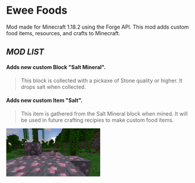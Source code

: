 # Ewee Foods

Mod made for Minecraft 1.18.2 using the Forge API. This mod adds custom food items, resources, and crafts to Minecraft.

>
>
***MOD LIST***
------------------------------------------------------------------------------------------------------------------------------------------------------------------------- 
 #### Adds new custom Block "Salt Mineral". 

>This block is collected with a pickaxe of Stone quality or higher. It drops salt when collected.


 #### Adds new custom Item "Salt".

>This item is gathered from the Salt Mineral block when mined. It will be used in future crafting recipies to make custom food items.

<img src="https://github.com/EvanBurriola/Ewee_Foods/blob/main/SaltSS.png" style="position:relative; width:50%; height:50%;">
